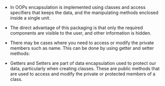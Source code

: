 - In OOPs encapsulation is implemented using classes and access specifiers that keeps the data, and the manipulating methods enclosed inside a single unit.

- The direct advantage of this packaging is that only the required components are visible to the user, and other information is hidden.

- There may be cases where you need to access or modify the private members such as name. This can be done by using getter and setter methods:

- Getters and Setters are part of data encapsulation used to protect our data, particularly when creating classes. These are public methods that are used to access and modify the private or protected members of a class.
